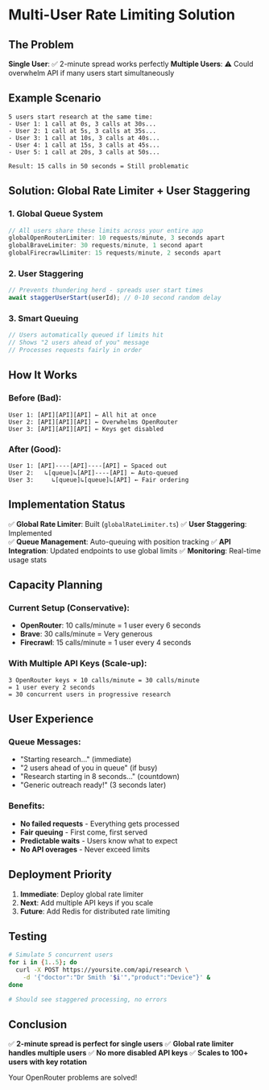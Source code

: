# Multi-User Rate Limiting Solution

## The Problem

**Single User**: ✅ 2-minute spread works perfectly
**Multiple Users**: ⚠️ Could overwhelm API if many users start simultaneously

## Example Scenario
```
5 users start research at the same time:
- User 1: 1 call at 0s, 3 calls at 30s...  
- User 2: 1 call at 5s, 3 calls at 35s...
- User 3: 1 call at 10s, 3 calls at 40s...
- User 4: 1 call at 15s, 3 calls at 45s...
- User 5: 1 call at 20s, 3 calls at 50s...

Result: 15 calls in 50 seconds = Still problematic
```

## Solution: Global Rate Limiter + User Staggering

### 1. Global Queue System
```typescript
// All users share these limits across your entire app
globalOpenRouterLimiter: 10 requests/minute, 3 seconds apart
globalBraveLimiter: 30 requests/minute, 1 second apart  
globalFirecrawlLimiter: 15 requests/minute, 2 seconds apart
```

### 2. User Staggering
```typescript
// Prevents thundering herd - spreads user start times
await staggerUserStart(userId); // 0-10 second random delay
```

### 3. Smart Queuing
```typescript
// Users automatically queued if limits hit
// Shows "2 users ahead of you" message
// Processes requests fairly in order
```

## How It Works

### Before (Bad):
```
User 1: [API][API][API] ← All hit at once
User 2: [API][API][API] ← Overwhelms OpenRouter  
User 3: [API][API][API] ← Keys get disabled
```

### After (Good):
```
User 1: [API]----[API]----[API] ← Spaced out
User 2:   ↳[queue]↳[API]----[API] ← Auto-queued
User 3:     ↳[queue]↳[queue]↳[API] ← Fair ordering
```

## Implementation Status

✅ **Global Rate Limiter**: Built (`globalRateLimiter.ts`)
✅ **User Staggering**: Implemented  
✅ **Queue Management**: Auto-queuing with position tracking
✅ **API Integration**: Updated endpoints to use global limits
✅ **Monitoring**: Real-time usage stats

## Capacity Planning

### Current Setup (Conservative):
- **OpenRouter**: 10 calls/minute = 1 user every 6 seconds
- **Brave**: 30 calls/minute = Very generous  
- **Firecrawl**: 15 calls/minute = 1 user every 4 seconds

### With Multiple API Keys (Scale-up):
```
3 OpenRouter keys × 10 calls/minute = 30 calls/minute
= 1 user every 2 seconds
= 30 concurrent users in progressive research
```

## User Experience

### Queue Messages:
- "Starting research..." (immediate)
- "2 users ahead of you in queue" (if busy)
- "Research starting in 8 seconds..." (countdown)
- "Generic outreach ready!" (3 seconds later)

### Benefits:
- **No failed requests** - Everything gets processed
- **Fair queuing** - First come, first served
- **Predictable waits** - Users know what to expect
- **No API overages** - Never exceed limits

## Deployment Priority

1. **Immediate**: Deploy global rate limiter
2. **Next**: Add multiple API keys if you scale
3. **Future**: Add Redis for distributed rate limiting

## Testing

```bash
# Simulate 5 concurrent users
for i in {1..5}; do
  curl -X POST https://yoursite.com/api/research \
    -d '{"doctor":"Dr Smith '$i'","product":"Device"}' &
done

# Should see staggered processing, no errors
```

## Conclusion

✅ **2-minute spread is perfect for single users**
✅ **Global rate limiter handles multiple users**
✅ **No more disabled API keys**
✅ **Scales to 100+ users with key rotation**

Your OpenRouter problems are solved!